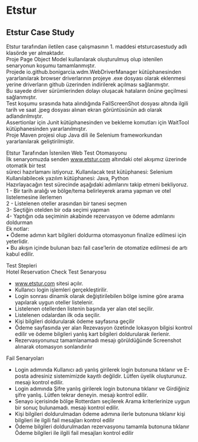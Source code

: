 # Etstur
## Etstur Case Study
Etstur tarafından iletilen case çalışmasının 1. maddesi etsturcasestudy adlı klasörde yer almaktadır.<br/> 
Proje Page Object Model kullanılarak oluşturulmuş olup istenilen senaryonun koşumu tamamlanmıştır.<br/> 
Projede io.github.bonigarcia.wdm.WebDriverManager kütüphanesinden yararlanılarak browser driverlarının projeye .exe dosyası olarak eklenmesi yerine driverların github üzerinden indirilerek açılması sağlanmıştır.<br/> 
Bu sayede driver sürümlerinden dolayı oluşacak hataların önüne geçilmesi sağlanmıştır.<br/> 
Test koşumu sırasında hata alındığında FailScreenShot dosyası altında ilgili tarih ve saat .jpeg dosyası  alınan ekran görüntüsünün adı olarak adlandırılmıştır.<br/> 
Assertionlar için Junit kütüphanesinden ve bekleme komutları için WaitTool kütüphanesinden yararlanılmıştır.<br/> 
Proje Maven projesi olup Java dili ile Selenium frameworkundan yararlanılarak geliştirilmiştir.<br/>


Etstur Tarafından İstenilen Web Test Otomasyonu <br/>
İlk senaryomuzda senden www.etstur.com altındaki otel akışımız üzerinde otomatik bir test<br/>
süreci hazırlamanı istiyoruz. Kullanılacak test kütüphanesi: Selenium<br/>
Kullanılabilecek yazılım kütüphanesi: Java, Python<br/>
Hazırlayacağın test sürecinde aşağıdaki adımlarını takip etmeni bekliyoruz.<br/>
1 - Bir tarih aralığı ve bölge/tema belirleyerek arama yapman ve otel listelemesine ilerlemen<br/>
2 - Listelenen oteller arasından bir tanesi seçmen<br/>
3- Seçtiğin otelden bir oda seçimi yapman<br/>
4- Yaptığın oda seçiminin akabinde rezervasyon ve ödeme adımlarını doldurman<br/>
Ek notlar:<br/>
• Ödeme adımın kart bilgileri doldurma otomasyonun finalize edilmesi için yeterlidir.<br/>
• Bu akışın içinde bulunan bazı fail case’lerin de otomatize edilmesi de artı kabul edilir.<br/>

Test Stepleri<br/>
Hotel Reservation Check Test Senaryosu
* www.etstur.com sitesi açılır.<br/>
* Kullanıcı login işlemleri gerçekleştirilir.<br/>
* Login sonrası dinamik olarak değiştirilebilen bölge ismine göre arama yapılarak uygun oteller listelenir.<br/>
* Listelenen otellerden listenin başında yer alan otel seçilir.<br/>
* Listelenen odalardan ilk oda seçilir.<br/>
* Kişi bilgileri doldurularak ödeme sayfasına geçilir<br/>
* Ödeme sayfasında yer alan Rezevasyon özetinde lokasyon bilgisi kontrol edilir ve ödeme bilgileri yanlış kart bilgileri doldurularak ilerlenir.<br/>
* Rezervasyonunuz tamamlanamadı mesajı görüldüğünde Screenshot alınarak otomasyon sonlandırılır<br/>

Fail Senaryoları
* Login adımında Kullanıcı adı yanlış girilerek login butonuna tıklanır ve E-posta adresiniz sistemimizde kayıtlı değildir. Lütfen üyelik oluşturunuz. mesajı kontrol edilir.<br/>
* Login adımında Şifre yanlış girilerek login butonuna tıklanır ve Girdiğiniz şifre yanlış. Lütfen tekrar deneyin. mesajı kontrol edilir.<br/>
* Senayo içerisinde bölge Rotterdam seçilerek Arama kriterlerinize uygun bir sonuç bulunamadı. mesajı kontrol edilir.<br/>
* Kişi bilgileri doldurulmadan ödeme adımına ilerle butonuna tıklanır kişi bilgileri ile ilgili fail mesajları kontrol edilir<br/>
* Ödeme bilgileri doldurulmadan rezervasyonu tamamla butonuna tıklanır Ödeme bilgileri ile ilgili fail mesajları kontrol edilir<br/>
